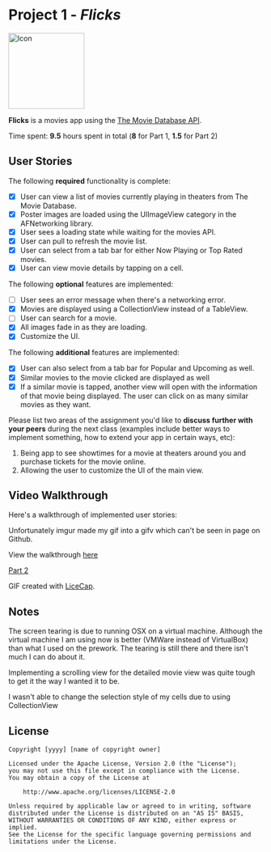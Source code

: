 # Project 1 - *Flicks*

<img src='http://i.imgur.com/tvznpKW.png' title='Icon' width='150px' alt='Icon' />

**Flicks** is a movies app using the [The Movie Database API](http://docs.themoviedb.apiary.io/#).

Time spent: **9.5** hours spent in total (**8** for Part 1, **1.5** for Part 2)

## User Stories

The following **required** functionality is complete:

- [x] User can view a list of movies currently playing in theaters from The Movie Database.
- [x] Poster images are loaded using the UIImageView category in the AFNetworking library.
- [x] User sees a loading state while waiting for the movies API.
- [x] User can pull to refresh the movie list.
- [x] User can select from a tab bar for either Now Playing or Top Rated movies.
- [x] User can view movie details by tapping on a cell.

The following **optional** features are implemented:

- [ ] User sees an error message when there's a networking error.
- [x] Movies are displayed using a CollectionView instead of a TableView.
- [ ] User can search for a movie.
- [x] All images fade in as they are loading.
- [x] Customize the UI.

The following **additional** features are implemented:

- [x] User can also select from a tab bar for Popular and Upcoming as well.
- [x] Similar movies to the movie clicked are displayed as well
- [x] If a similar movie is tapped, another view will open with the information of that movie being displayed. The user can click on as many similar movies as they want.

Please list two areas of the assignment you'd like to **discuss further with your peers** during the next class (examples include better ways to implement something, how to extend your app in certain ways, etc):

1. Being app to see showtimes for a movie at theaters around you and purchase tickets for the movie online.
2. Allowing the user to customize the UI of the main view.

## Video Walkthrough 

Here's a walkthrough of implemented user stories:

Unfortunately imgur made my gif into a gifv which can't be seen in page on Github.

View the walkthrough [here](http://i.imgur.com/JSjFq1O.gifv)

[Part 2](http://i.imgur.com/1Ij5Tup.gifv)

GIF created with [LiceCap](http://www.cockos.com/licecap/).

## Notes

The screen tearing is due to running OSX on a virtual machine. Although the virtual machine I am using now is better (VMWare instead of VirtualBox) than what I used on the prework. The tearing is still there and there isn't much I can do about it.

Implementing a scrolling view for the detailed movie view was quite tough to get it the way I wanted it to be.

I wasn't able to change the selection style of my cells due to using CollectionView

## License

    Copyright [yyyy] [name of copyright owner]

    Licensed under the Apache License, Version 2.0 (the "License");
    you may not use this file except in compliance with the License.
    You may obtain a copy of the License at

        http://www.apache.org/licenses/LICENSE-2.0

    Unless required by applicable law or agreed to in writing, software
    distributed under the License is distributed on an "AS IS" BASIS,
    WITHOUT WARRANTIES OR CONDITIONS OF ANY KIND, either express or implied.
    See the License for the specific language governing permissions and
    limitations under the License.
